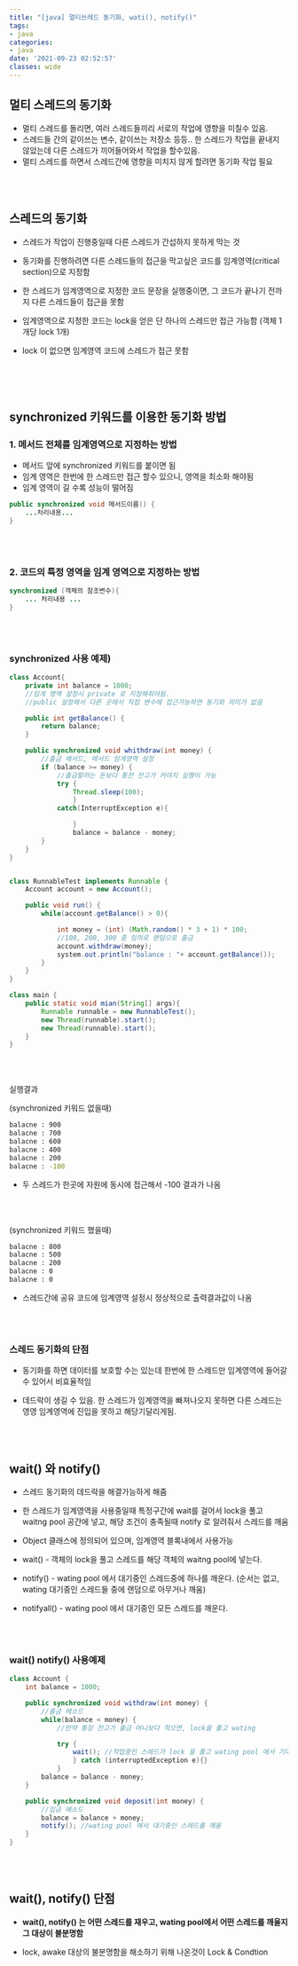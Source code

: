 ```yaml
---
title: "[java] 멀티쓰레드 동기화, wati(), notify()"
tags:
- java
categories:
- java
date: '2021-09-23 02:52:57'
classes: wide
---
```


## 멀티 스레드의 동기화
- 멀티 스레드를 돌리면, 여러 스레드들끼리 서로의 작업에 영향을 미칠수 있음.
- 스레드들 간의 같이쓰는 변수, 같이쓰는 저장소 등등.. 한 스레드가 작업을 끝내지 않았는데 다른 스레드가 끼어들어와서 작업을 할수있음.
- 멀티 스레드를 하면서 스레드간에 영향을 미치지 않게 할려면 동기화 작업 필요

<br>
<br>

## 스레드의 동기화
- 스레드가 작업이 진행중일때 다른 스레드가 간섭하지 못하게 막는 것

- 동기화를 진행하려면 다른 스레드들의 접근을 막고싶은 코드를 임계영역(critical section)으로 지정함

- 한 스레드가 임계영역으로 지정한 코드 문장을 실행중이면, 그 코드가 끝나기 전까지 다른 스레드들이 접근을 못함 

- 임계영역으로 지정한 코드는 lock을 얻은 단 하나의 스레드만 접근 가능함 (객체 1개당 lock 1개)

- lock 이 없으면 임계영역 코드에 스레드가 접근 못함

<br>
<br>
<br>


## synchronized 키워드를 이용한 동기화 방법
### 1. 메서드 전체를 임계영역으로 지정하는 방법
- 메서드 앞에 synchronized 키워드를 붙이면 됨
- 임계 영역은 한번에 한 스레드만 접근 할수 있으니, 영역을 최소화 해야됨
- 임계 영역이 길 수록 성능이 떨어짐

```java
public synchronized void 메서드이름() {
    ...처리내용...
}
```

<br>
<br>

### 2. 코드의 특정 영역을 임계 영역으로 지정하는 방법
```java
synchronized (객체의 참조변수){
    ... 처리내용 ...
}
```

<br>
<br>

### synchronized 사용 예제)
```java
class Account{
    private int balance = 1000;
    //임계 영역 설정시 private 로 지정해줘야됨.
    //public 설정해서 다른 곳에서 직접 변수에 접근가능하면 동기화 의미가 없음

    public int getBalance() {
        return balance;
    }

    public synchronized void whithdraw(int money) {
        //출금 메서드, 메서드 임계영역 설정
        if (balance >= money) {
            //출금할려는 돈보다 통잔 잔고가 커야지 실행이 가능
            try { 
                Thread.sleep(100);
                }
            catch(InterruptException e){

                }
                balance = balance - money;
        }
    }
}


class RunnableTest implements Runnable {
    Account account = new Account();

    public void run() {
        while(account.getBalance() > 0){

            int money = (int) (Math.random() * 3 + 1) * 100;
            //100, 200, 300 중 임의로 랜덤으로 출금
            account.withdraw(money);
            system.out.println("balance : "+ account.getBalance()); 
        }
    }
}

class main {
    public static void mian(String[] args){
        Runnable runnable = new RunnableTest();
        new Thread(runnable).start();
        new Thread(runnable).start();
    }
}
```
<br/>
<br/>

실행결과
<br/>

(synchronized 키워드 없을때)
```bash
balacne : 900
balacne : 700
balacne : 600
balacne : 400
balacne : 200
balacne : -100
```

- 두 스레드가 한곳에 자원에 동시에 접근해서 -100 결과가 나옴

<br/>
<br/>

(synchronized 키워드 했을때)
```bash
balacne : 800
balacne : 500
balacne : 200
balacne : 0
balacne : 0
```

- 스레드간에 공유 코드에 임계영역 설정시 정상적으로 출력결과값이 나옴

<br/>
<br/>

### 스레드 동기화의 단점
- 동기화를 하면 데이터를 보호할 수는 있는데 한번에 한 스레드만 임계영역에 들어갈 수 있어서 비효율적임

- 데드락이 생길 수 있음. 한 스레드가 임계영역을 빠져나오지 못하면 다른 스레드는 영영 임계영역에 진입을 못하고 해당기달리게됨.

<br/>
<br/>

## wait() 와 notify()
- 스레드 동기화의 데드락을 해결가능하게 해줌

- 한 스레드가 임계영역을 사용중일때 특정구간에 wait를 걸어서 lock을 풀고 waitng pool 공간에 넣고, 해당 조건이 충족될때 notify 로 알려줘서 스레드를 깨움

- Object 클래스에 정의되어 있으며, 임계영역 블록내에서 사용가능

- wait() - 객체의 lock을 풀고 스레드를 해당 객체의 waitng pool에 넣는다.

- notify() - wating pool 에서 대기중인 스레드중에 하나를 깨운다. (순서는 없고, wating 대기중인 스레드들 중에 랜덤으로 아무거나 깨움)

- notifyall() - wating pool 에서 대기중인 모든 스레드를 깨운다.

<br/>
<br/>

### wait() notify() 사용예제
```java
class Account {
    int balance = 1000;

    public synchronized void withdraw(int money) {
        //출금 메소드
        while(balance < money) {
            //만약 통장 잔고가 출금 머니보다 적으면, lock을 풀고 wating

            try {
                wait(); //작업중인 스레드가 lock 을 풀고 wating pool 에서 기다림
                } catch (interruptedException e){}
            }
        balance = balance - money;
    }

    public synchronized void deposit(int money) {
        //입금 메소드
        balance = balance + money;
        notify(); //wating pool 에서 대기중인 스레드를 깨움
    }
}
```

<br/>
<br/>

## wait(), notify() 단점

- **wait(), notify() 는 어떤 스레드를 재우고, wating pool에서 어떤 스레드를 깨울지 그 대상이 불분명함**

- lock, awake 대상의 불분명함을 해소하기 위해 나온것이 Lock & Condtion